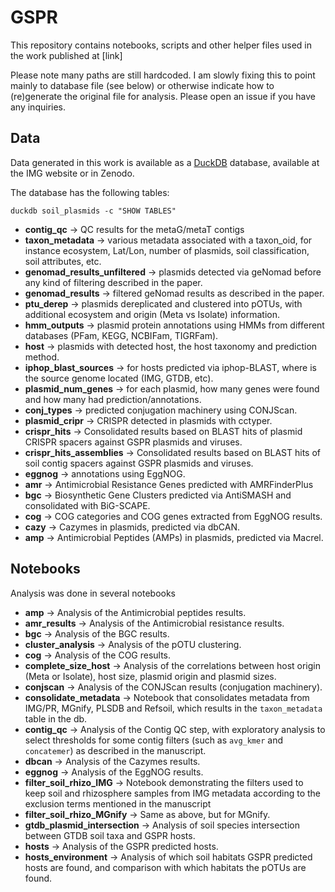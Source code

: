 # GSPR
This repository contains notebooks, scripts and other helper files used in the work published at [link]

Please note many paths are still hardcoded. I am slowly fixing this to point mainly to database file (see below) or otherwise indicate how to (re)generate the original file for analysis. Please open an issue if you have any inquiries.


## Data
Data generated in this work is available as a [DuckDB](https://duckdb.org/) database, available at the IMG website or in Zenodo.

The database has the following tables:

`duckdb soil_plasmids -c "SHOW TABLES"`
- **contig_qc** &rarr; QC results for the metaG/metaT contigs
- **taxon_metadata** &rarr; various metadata associated with a taxon_oid, for instance ecosystem, Lat/Lon, number of plasmids, soil classification, soil attributes, etc.
- **genomad_results_unfiltered** &rarr; plasmids detected via geNomad before any kind of filtering described in the paper.
- **genomad_results** &rarr; filtered geNomad results as described in the paper.
- **ptu_derep** &rarr; plasmids dereplicated and clustered into pOTUs, with additional ecosystem and origin (Meta vs Isolate) information.
- **hmm_outputs** &rarr; plasmid protein annotations using HMMs from different databases (PFam, KEGG, NCBIFam, TIGRFam).
- **host** &rarr; plasmids with detected host, the host taxonomy and prediction method.
- **iphop_blast_sources** &rarr; for hosts predicted via iphop-BLAST, where is the source genome located (IMG, GTDB, etc).
- **plasmid_num_genes** &rarr; for each plasmid, how many genes were found and how many had prediction/annotations.
- **conj_types** &rarr; predicted conjugation machinery using CONJScan.
- **plasmid_cripr** &rarr; CRISPR detected in plasmids with cctyper.
- **crispr_hits** &rarr; Consolidated results based on BLAST hits of plasmid CRISPR spacers against GSPR plasmids and viruses.
- **crispr_hits_assemblies** &rarr; Consolidated results based on BLAST hits of soil contig spacers against GSPR plasmids and viruses.
- **eggnog** &rarr; annotations using EggNOG.
- **amr** &rarr; Antimicrobial Resistance Genes predicted with AMRFinderPlus
- **bgc** &rarr; Biosynthetic Gene Clusters predicted via AntiSMASH and consolidated with BiG-SCAPE.
- **cog** &rarr; COG categories and COG genes extracted from EggNOG results.
- **cazy** &rarr; Cazymes in plasmids, predicted via dbCAN.
- **amp** &rarr; Antimicrobial Peptides (AMPs) in plasmids, predicted via Macrel.


## Notebooks
Analysis was done in several notebooks
- **amp** &rarr; Analysis of the Antimicrobial peptides results.
- **amr_results** &rarr; Analysis of the Antimicrobial resistance results.
- **bgc** &rarr; Analysis of the BGC results.
- **cluster_analysis** &rarr; Analysis of the pOTU clustering.
- **cog** &rarr; Analysis of the COG results.
- **complete_size_host** &rarr; Analysis of the correlations between host origin (Meta or Isolate), host size, plasmid origin and plasmid sizes.
- **conjscan** &rarr; Analysis of the CONJScan results (conjugation machinery).
- **consolidate_metadata** &rarr; Notebook that consolidates metadata from IMG/PR, MGnify, PLSDB and Refsoil, which results in the `taxon_metadata` table in the db.
- **contig_qc** &rarr; Analysis of the Contig QC step, with exploratory analysis to select thresholds for some contig filters (such as `avg_kmer` and `concatemer`) as described in the manuscript.
- **dbcan** &rarr; Analysis of the Cazymes results.
- **eggnog** &rarr; Analysis of the EggNOG results.
- **filter_soil_rhizo_IMG** &rarr; Notebook demonstrating the filters used to keep soil and rhizosphere samples from IMG metadata according to the exclusion terms mentioned in the manuscript
- **filter_soil_rhizo_MGnify** &rarr; Same as above, but for MGnify.
- **gtdb_plasmid_intersection** &rarr; Analysis of soil species intersection between GTDB soil taxa and GSPR hosts.
- **hosts** &rarr; Analysis of the GSPR predicted hosts.
- **hosts_environment** &rarr; Analysis of which soil habitats GSPR predicted hosts are found, and comparison with which habitats the pOTUs are found.







